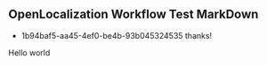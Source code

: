 ## OpenLocalization Workflow Test MarkDown
* 1b94baf5-aa45-4ef0-be4b-93b045324535 
thanks!

Hello world